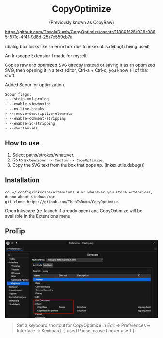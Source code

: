 <h1 align="center">CopyOptimize</h1>
<p align="center">(Previously known as CopyRaw)</p>



https://github.com/TheoIsDumb/CopyOptimize/assets/118801625/928c9865-571c-4f4f-9d8d-25a7e559cb7a



(dialog box looks like an error box due to inkex.utils.debug() being used)


An Inkscape Extension I made for myself.

Copies raw and optimized SVG directly instead of saving it as an optimized SVG, then opening it in a text editor, Ctrl-a + Ctrl-c, you know all of that stuff. 

Added Scour for optimization.

```
Scour flags:
- --strip-xml-prolog
- --enable-viewboxing
- --no-line-breaks
- --remove-descriptive-elements
- --enable-comment-stripping
- --enable-id-stripping
- --shorten-ids
```

## How to use

1. Select paths/strokes/whatever.
2. Go to `Extensions -> Custom -> CopyOptimize.`
3. Copy the SVG text from the box that pops up. (inkex.utils.debug())

## Installation

```
cd ~/.config/inkscape/extensions # or wherever you store extensions, dunno about windows/mac
git clone https://github.com/TheoIsDumb/CopyOptimize
```

Open Inkscape (re-launch if already open) and CopyOptimize will be available in the Extensions menu.

## ProTip 

![protip](protip.webp)

> Set a keyboard shortcut for CopyOptimize in Edit -> Preferences -> Interface -> Keyboard. 
> (I used Pause, cause I never use it.)
